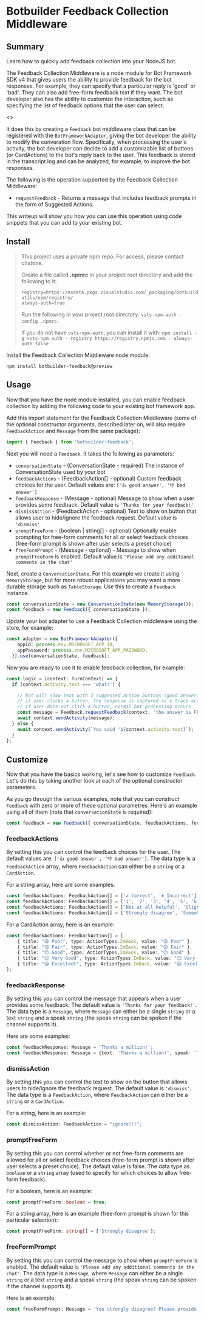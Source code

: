# Botbuilder Feedback Collection Middleware

## Summary

Learn how to quickly add feedback collection into your NodeJS bot.

The Feedback Collection Middleware is a node module for Bot Framework SDK v4 that gives users the ability to provide feedback for the bot responses. For example, they can specify that a particular reply is 'good' or 'bad'. They can also add free-form feedback text if they want. The bot developer also has the ability to customize the interaction, such as specifying the list of feedback options that the user can select.

<<Screenshot>>

It does this by creating a `Feedback` bot middleware class that can be registered with the `BotFrameworkAdapter`, giving the bot developer the ability to modify the converation flow. Specifically, when processing the user's activity, the bot developer can decide to add a customizable list of buttons (or CardActions) to the bot's reply back to the user. This feedback is stored in the transcript log and can be analyzed, for example, to improve the bot responses.

The following is the operation supported by the Feedback Collection Middleware:
- `requestFeedback` - Returns a message that includes feedback prompts in the form of Suggested Actions.

This writeup will show you how you can use this operation using code snippets that you can add to your existing bot.

## Install

> This project uses a private npm repo. For access, please contact chstone.
>
> Create a file called **.npmrc** in your project root directory and add the following to it:
>
> ```
> registry=https://msdata.pkgs.visualstudio.com/_packaging/botbuilder-utils/npm/registry/
> always-auth=true
> ```
>
> Run the following in your project root directory: `vsts-npm-auth -config .npmrc`.
>
> If you do not have `vsts-npm-auth`, you can install it with: `npm install -g vsts-npm-auth --registry https://registry.npmjs.com --always-auth false`

Install the Feedback Collection Middleware node module:

`npm install botbuilder-feedback@preview`

## Usage

Now that you have the node module installed, you can enable feedback collection by adding the following code to your existing bot framework app.

Add this import statement for the Feedback Collection Middleware (some of the optional constructor arguments, described later on, will also require `FeedbackAction` and `Message` from the same package):

```TypeScript
import { Feedback } from 'botbuilder-feedback';
```

Next you will need a `Feedback`. It takes the following as parameters:

- `conversationState` - (ConversationState - required) The instance of ConversationState used by your bot
- `feedbackActions` - (FeedbackAction[] - optional) Custom feedback choices for the user. Default values are: `['👍 good answer', '👎 bad answer']`
- `feedbackResponse` - (Message - optional) Message to show when a user provides some feedback. Default value is `'Thanks for your feedback!'`
- `dismissAction` - (FeedbackAction - optional) Text to show on button that allows user to hide/ignore the feedback request. Default value is `'dismiss'`
- `promptFreeForm` - (boolean | string[] - optional) Optionally enable prompting for free-form comments for all or select feedback choices (free-form prompt is shown after user selects a preset choice)
- `freeFormPrompt` - (Message - optional) - Message to show when `promptFreeForm` is enabled. Default value is `'Please add any additional comments in the chat'`

Next, create a `ConversationState`. For this example we create it using `MemoryStorage`, but for more robust applications you may want a more durable storage such as `TableStorage`. Use this to create a `Feedback` instance.

```TypeScript
const conversationState = new ConversationState(new MemoryStorage());
const feedback = new Feedback({ conversationState });
```

Update your bot adapter to use a Feedback Collection middleware using the store, for example:

```TypeScript
const adapter = new BotFrameworkAdapter({
    appId: process.env.MICROSOFT_APP_ID,
    appPassword: process.env.MICROSOFT_APP_PASSWORD,
  }).use(conversationState, feedback);
```

Now you are ready to use it to enable feedback collection, for example:

```TypeScript
const logic = (context: TurnContext) => {
  if (context.activity.text === 'what?') {

    // bot will show text with 2 suggested action buttons (good answer / bad answer)
    // if user clicks a button, the response is captured as a trace activity, along with original question and original bot response.
    // if user does not click a button, normal bot processing occurs
    const message = Feedback.requestFeedback(context, 'the answer is FOO');
    await context.sendActivity(message);
  } else {
    await context.sendActivity(`You said '${context.activity.text}`);
  }
};
```

## Customize

Now that you have the basics working, let's see how to customize `Feedback`. Let's do this by taking another look at each of the optional constructor parameters.

As you go through the various examples, note that you can construct `Feedback` with zero or more of these optional parametres. Here's an example using all of them (note that `conversationState` is required):

```TypeScript
const feedback = new Feedback({ conversationState, feedbackActions, feedbackResponse, dismissAction, promptFreeForm, freeFormPrompt });
```

### feedbackActions

By setting this you can control the feedback choices for the user. The default values are: `['👍 good answer', '👎 bad answer']`. The data type is a `FeedbackAction` array, where `FeedbackAction` can either be a `string` or a `CardAction`.

For a string array, here are some examples:

```TypeScript
const feedbackActions: FeedbackAction[] = ['✔ Correct', '✖ Incorrect'];
const feedbackActions: FeedbackAction[] = ['1', '2', '3', '4', '5', '6', '7', '8', '9', '10'];
const feedbackActions: FeedbackAction[] = ['Not at all helpful', 'Slightly helpful', 'Somewhat helpful', 'Very helpful', 'Extremely helpful'];
const feedbackActions: FeedbackAction[] = ['Strongly disagree', 'Somewhat disagree', 'Somewhat agree', 'Strongly agree'];
```

For a CardAction array, here is an example:

```TypeScript
const feedbackActions: FeedbackAction[] = [
    { title: "😩 Poor", type: ActionTypes.ImBack, value: "😩 Poor" },
    { title: "😟 Fair", type: ActionTypes.ImBack, value: "😟 Fair" },
    { title: "😐 Good", type: ActionTypes.ImBack, value: "😐 Good" },
    { title: "😊 Very Good", type: ActionTypes.ImBack, value: "😊 Very Good" },
    { title: "😄 Excellent", type: ActionTypes.ImBack, value: "😄 Excellent" },
];
```

### feedbackResponse

By setting this you can control the message that appears when a user provides some feedback. The default value is `'Thanks for your feedback!'`. The data type is a `Message`, where `Message` can either be a single `string` or a text `string` and a speak `string` (the speak `string` can be spoken if the channel supports it).

Here are some examples:

```TypeScript
const feedbackResponse: Message = 'Thanks a million!';
const feedbackResponse: Message = {text: 'Thanks a million!', speak: 'Thanks a <emphasis level=\"moderate\">million</emphasis>!' };
```

### dismissAction

By setting this you can control the text to show on the button that allows users to hide/ignore the feedback request. The default value is `'dismiss'`. The data type is a `FeedbackAction`, where `FeedbackAction` can either be a `string` or a `CardAction`.

For a string, here is an example:

```TypeScript
const dismissAction: FeedbackAction = "ignore!!!";
```

### promptFreeForm

By setting this you can control whether or not free-form comments are allowed for all or select feedback choices (free-form prompt is shown after user selects a preset choice). The default value is false. The data type as `boolean` or a `string` array (used to specify for which choices to allow free-form feedback).

For a boolean, here is an example:

```TypeScript
const promptFreeForm: boolean = true;
```

For a string array, here is an example (free-form prompt is shown for this particular selection):

```TypeScript
const promptFreeForm: string[] = ['Strongly disagree'];
```

### freeFormPrompt

By setting this you can control the message to show when `promptFreeForm` is enabled. The default value is `'Please add any additional comments in the chat'`.  The data type is a `Message`, where `Message` can either be a single `string` or a text `string` and a speak `string` (the speak `string` can be spoken if the channel supports it).

Here is an example:

```TypeScript
const freeFormPrompt: Message = 'You strongly disagree? Please provide additional feedback';
```